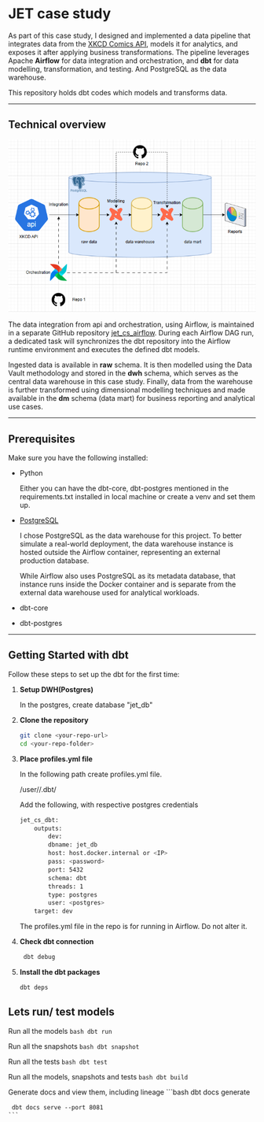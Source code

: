 # JET case study

As part of this case study, I designed and implemented a data pipeline that integrates data from the [XKCD Comics API](https://xkcd.com/json.html), models it for analytics, and exposes it after applying business transformations. 
The pipeline leverages Apache **Airflow** for data integration and orchestration, and **dbt** for data modelling, transformation, and testing. And PostgreSQL as the data warehouse. 

This repository holds dbt codes which models and transforms data. 

---
## Technical overview

![technical overview](images/overview.png)

The data integration from api and orchestration, using Airflow, is maintained in a separate GitHub repository [jet_cs_airflow](https://github.com/nibinmg/jet_cs_airflow.git). During each Airflow DAG run, a dedicated task will synchronizes the dbt repository into the Airflow runtime environment and executes the defined dbt models.

Ingested data is available in **raw** schema. It is then modelled using the Data Vault methodology and stored in the **dwh** schema, which serves as the central data warehouse in this case study.
Finally, data from the warehouse is further transformed using dimensional modelling techniques and made available in the **dm** schema (data mart) for business reporting and analytical use cases.

---
## Prerequisites

Make sure you have the following installed:

- Python

    Either you can have the dbt-core, dbt-postgres mentioned in the requirements.txt installed in local machine or create a venv and set them up. 

- [PostgreSQL](https://www.postgresql.org/download/) 

     I chose PostgreSQL as the data warehouse for this project. To better simulate a real-world deployment, the data warehouse instance is hosted outside the Airflow container, representing an external production database.

     While Airflow also uses PostgreSQL as its metadata database, that instance runs inside the Docker container and is separate from the external data warehouse used for analytical workloads.

- dbt-core

- dbt-postgres

---

## Getting Started with dbt

Follow these steps to set up the dbt for the first time:

1. **Setup DWH(Postgres)**

     In the postgres, create database "jet_db"

2. **Clone the repository**
   ```bash
   git clone <your-repo-url>
   cd <your-repo-folder>
   ```

3. **Place profiles.yml file**

    In the following path create profiles.yml file. 
    
    /user/<username>/.dbt/

    Add the following, with respective postgres credentials

    ```bash
    jet_cs_dbt:
        outputs:
            dev:
            dbname: jet_db
            host: host.docker.internal or <IP>
            pass: <password>
            port: 5432
            schema: dbt
            threads: 1
            type: postgres
            user: <postgres>
        target: dev
    ```

    The profiles.yml file in the repo is for running in Airflow. Do not alter it. 

4. **Check dbt connection**
    ```bash
     dbt debug 
     ```
    

5. **Install the dbt packages**
     ```bash
     dbt deps 
     ```

## Lets run/ test models

Run all the models
    ```bash
     dbt run 
    ```

Run all the snapshots
    ```bash
     dbt snapshot
    ```
    
Run all the tests
    ```bash
     dbt test 
    ```

Run all the models, snapshots and tests
    ```bash
     dbt build 
    ```

Generate docs and view them, including lineage
    ```bash
     dbt docs generate

     dbt docs serve --port 8081
    ```